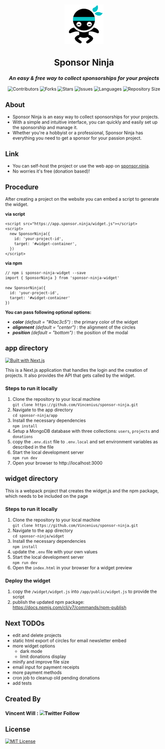 <div align="center">
<img src="https://github.com/Vincenius/sponsor-ninja/blob/master/app/public/logo.png?raw=true" width=25% height=25% />
<h1>Sponsor Ninja</h1>
<h3><em>An easy & free way to collect sponsorships for your projects</em></h3>
<p>
<img src="https://img.shields.io/github/contributors/Vincenius/sponsor-ninja?style=plastic" alt="Contributors">
<img src="https://img.shields.io/github/forks/Vincenius/sponsor-ninja" alt="Forks">
<img src="https://img.shields.io/github/stars/Vincenius/sponsor-ninja" alt="Stars">
<!-- <img src="https://img.shields.io/github/license/Vincenius/sponsor-ninja" alt="Licence"> -->
<img src="https://img.shields.io/github/issues/Vincenius/sponsor-ninja" alt="Issues">
<img src="https://img.shields.io/github/languages/count/Vincenius/sponsor-ninja" alt="Languages">
<img src="https://img.shields.io/github/repo-size/Vincenius/sponsor-ninja" alt="Repository Size">
</p>
</div>

## About
+ Sponsor Ninja is an easy way to collect sponsorships for your projects.
+ With a simple and intuitive interface, you can quickly and easily set up the sponsorship and manage it.
+ Whether you're a hobbyist or a professional, Sponsor Ninja has everything you need to get a sponsor for your passion project.

## Link
+ You can self-host the project or use the web app on [sponsor.ninja](https://sponsor.ninja).
+ No worries it's free (donation based)!

## Procedure
After creating a project on the website you can embed a script to generate the widget.


__via script__
```
<script src="https://app.sponsor.ninja/widget.js"></script>
<script>
  new SponsorNinja({
    id: 'your-project-id',
    target: '#widget-container',
  })
</script>
```

__via npm__
```
// npm i sponsor-ninja-widget --save
import { SponsorNinja } from 'sponsor-ninja-widget'

new SponsorNinja({
  id: 'your-project-id',
  target: '#widget-container'
})
```

**You can pass following optional options:**

- *__color__ (default = "#0ac3c5")* : the primary color of the widget
- *__alignment__ (default = "center")* : the alignment of the circles
- *__position__ (default = "bottom")* : the position of the modal

## app directory
[![Built with Next.js](https://img.shields.io/badge/Built%20with-Next.js-brightgreen)](https://nextjs.org/)

This is a Next.js application that handles the login and the creation of projects.
It also provides the API that gets called by the widget.

### Steps to run it locally
1. Clone the repository to your local machine <br>
   `git clone https://github.com/Vincenius/sponsor-ninja.git`
2. Navigate to the app directory <br>
   `cd sponsor-ninja/app`
3. Install the necessary dependencies <br>
   `npm install`
4. Setup a MongoDB database with three collections: `users`, `projects` and `donations`
5. copy the `.env.dist` file to `.env.local` and set environment variables as described in the file<br>
6. Start the local development server <br>
   `npm run dev`
7. Open your browser to http://localhost:3000

## widget directory

This is a webpack project that creates the widget.js and the npm package, which needs to be included on the page

### Steps to run it locally
1. Clone the repository to your local machine <br>
   `git clone https://github.com/Vincenius/sponsor-ninja.git`
2. Navigate to the app directory <br>
   `cd sponsor-ninja/widget`
3. Install the necessary dependencies <br>
   `npm install`
4. update the `.env` file with your own values<br>
5. Start the local development server <br>
   `npm run dev`
6. Open the `index.html` in your browser for a widget preview

### Deploy the widget
1. copy the `/widget/widget.js` into `/app/public/widget.js` to provide the script
2. publish the updated npm package: https://docs.npmjs.com/cli/v7/commands/npm-publish


## Next TODOs

- edit and delete projects
- static html export of circles for email newsletter embed
- more widget options
  - dark mode
  - limit donations display
- minify and improve file size
- email input for payment receipts
- more payment methods
- cron job to cleanup old pending donations
- add tests


## Created By
<!-- [Vincent Will](https://twitter.com/wweb_dev) -->

### Vincent Will : ![Twitter Follow](https://img.shields.io/twitter/follow/wweb_dev?style=social)
## License
[![MIT License](https://img.shields.io/badge/License-MIT-green.svg)](https://choosealicense.com/licenses/mit/)

